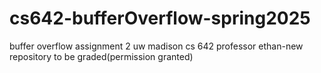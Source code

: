# cs642-bufferOverflow-spring2025
buffer overflow assignment 2 uw madison cs 642 professor ethan-new repository to be graded(permission granted)
